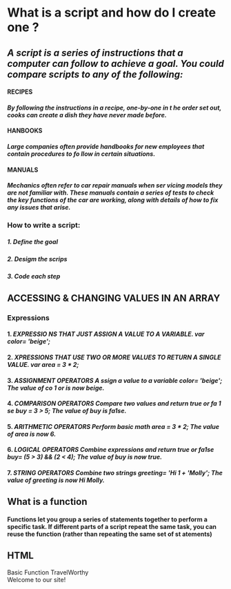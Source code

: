 # What is a script and how do I create one ?
## *A script is  a series of instructions that a computer can follow to achieve a goal. You could compare scripts to any of the following:*

#### **RECIPES**
#### *By following the instructions in a recipe, one-by-one in t he order set out, cooks can create a dish they have never made before.*

#### **HANBOOKS**
#### *Large companies often provide handbooks for new employees that contain procedures to fo llow in certain situations.*

#### **MANUALS**
#### *Mechanics often refer to car repair manuals when ser vicing models they are not familiar with. These manuals contain a series of tests to check the key functions of the car are working, along with details of how to fix any issues that arise.*

### **How to write a script:**

##### 1. Define the goal
##### 2. Desigm the scrips
##### 3. Code each step

## ACCESSING & CHANGING VALUES IN AN ARRAY 
### **Expressions**

#### 1. *EXPRESSIO NS THAT JUST ASSIGN A VALUE TO A VARIABLE. var color= 'beige';*
#### 2. *XPRESSIONS THAT USE TWO OR MORE VALUES TO RETURN A SINGLE VALUE. var area = 3 * 2;*
#### 3. *ASSIGNMENT OPERATORS A ssign a value to a variable color= 'beige'; The value of co 1 or is now beige.*
#### 4. *COMPARISON OPERATORS Compare two values and return true or fa 1 se buy = 3 > 5; The value of buy is fa1se.*
#### 5. *ARITHMETIC OPERATORS Perform basic math area = 3 * 2; The value of area is now 6.*
#### 6. *LOGICAL OPERATORS Combine expressions and return true or fa1se buy= (5 > 3) && (2 < 4); The value of buy is now true.*
#### 7. *STRING OPERATORS Combine two strings greeting= 'Hi 1 + 'Molly'; The value of greeting is now Hi Molly.*

## What is a function 
#### Functions let you group a series of statements together to perform a specific task. If different parts of a script repeat the same task, you can reuse the function (rather than repeating the same set of st atements)

## HTML

 <!DOCTYPE html>                                      
 <html> 
  <head> 
   <tit le>Basic Function</title> 
   <link rel ="stylesheet"  href="cs s/ c03. css"  / > 
 </head>
  <body> 
    <hl>TravelWorthy</ hl> 
    <div id="message">Welcome to our site!</ div> 
    <script src="js/ basic-function. js"></ script> 
  </body> 
</html> 
